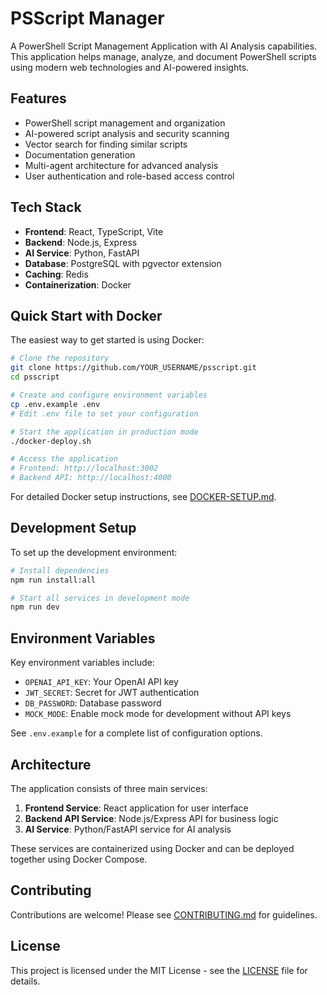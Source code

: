 # PSScript Manager

A PowerShell Script Management Application with AI Analysis capabilities. This application helps manage, analyze, and document PowerShell scripts using modern web technologies and AI-powered insights.

## Features

- PowerShell script management and organization
- AI-powered script analysis and security scanning
- Vector search for finding similar scripts
- Documentation generation
- Multi-agent architecture for advanced analysis
- User authentication and role-based access control

## Tech Stack

- **Frontend**: React, TypeScript, Vite
- **Backend**: Node.js, Express
- **AI Service**: Python, FastAPI
- **Database**: PostgreSQL with pgvector extension
- **Caching**: Redis
- **Containerization**: Docker

## Quick Start with Docker

The easiest way to get started is using Docker:

```bash
# Clone the repository
git clone https://github.com/YOUR_USERNAME/psscript.git
cd psscript

# Create and configure environment variables
cp .env.example .env
# Edit .env file to set your configuration

# Start the application in production mode
./docker-deploy.sh

# Access the application
# Frontend: http://localhost:3002
# Backend API: http://localhost:4000
```

For detailed Docker setup instructions, see [DOCKER-SETUP.md](DOCKER-SETUP.md).

## Development Setup

To set up the development environment:

```bash
# Install dependencies
npm run install:all

# Start all services in development mode
npm run dev
```

## Environment Variables

Key environment variables include:

- `OPENAI_API_KEY`: Your OpenAI API key
- `JWT_SECRET`: Secret for JWT authentication
- `DB_PASSWORD`: Database password
- `MOCK_MODE`: Enable mock mode for development without API keys

See `.env.example` for a complete list of configuration options.

## Architecture

The application consists of three main services:

1. **Frontend Service**: React application for user interface
2. **Backend API Service**: Node.js/Express API for business logic
3. **AI Service**: Python/FastAPI service for AI analysis

These services are containerized using Docker and can be deployed together using Docker Compose.

## Contributing

Contributions are welcome! Please see [CONTRIBUTING.md](CONTRIBUTING.md) for guidelines.

## License

This project is licensed under the MIT License - see the [LICENSE](LICENSE) file for details.
